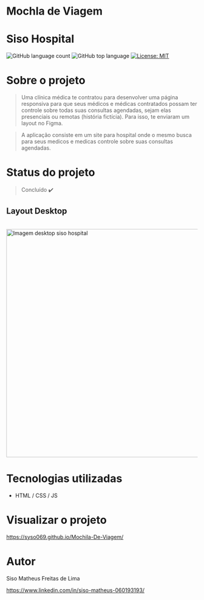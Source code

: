 # Mochla de Viagem

# Siso Hospital

![GitHub language count](https://img.shields.io/github/languages/count/syso069/Mobile-First)
![GitHub top language](https://img.shields.io/github/languages/top/syso069/Mobile-First)
[![License: MIT](https://img.shields.io/badge/License-MIT-yellow.svg)](https://opensource.org/licenses/MIT)

# Sobre o projeto

> Uma clínica médica te contratou para desenvolver uma página responsiva para que seus médicos e médicas 
contratados possam ter controle sobre todas suas consultas agendadas, sejam elas presenciais ou remotas (história fictícia).
Para isso, te enviaram um layout no Figma.

> A aplicação consiste em um site para hospital onde o mesmo busca para seus medicos e medicas controle sobre suas consultas agendadas.

# Status do projeto

> Concluído ✔️

## Layout Desktop
<div style="display: inline_block"><br>
<img height="600" alt="Imagem desktop siso hospital" src="https://user-images.githubusercontent.com/94554205/222870807-d7e4fd66-f0b2-406b-b737-d100f8d0123d.png">
</div>

# Tecnologias utilizadas

- HTML / CSS / JS

# Visualizar o projeto
https://syso069.github.io/Mochila-De-Viagem/

# Autor

Siso Matheus Freitas de Lima

https://www.linkedin.com/in/siso-matheus-060193193/
